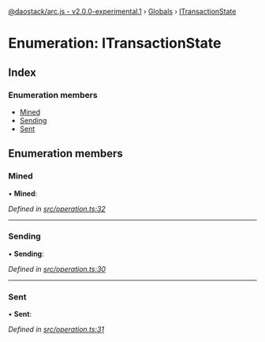 [@daostack/arc.js - v2.0.0-experimental.1](../README.md) › [Globals](../globals.md) › [ITransactionState](itransactionstate.md)

# Enumeration: ITransactionState

## Index

### Enumeration members

* [Mined](itransactionstate.md#mined)
* [Sending](itransactionstate.md#sending)
* [Sent](itransactionstate.md#sent)

## Enumeration members

###  Mined

• **Mined**:

*Defined in [src/operation.ts:32](https://github.com/daostack/arc.js/blob/6c661ff/src/operation.ts#L32)*

___

###  Sending

• **Sending**:

*Defined in [src/operation.ts:30](https://github.com/daostack/arc.js/blob/6c661ff/src/operation.ts#L30)*

___

###  Sent

• **Sent**:

*Defined in [src/operation.ts:31](https://github.com/daostack/arc.js/blob/6c661ff/src/operation.ts#L31)*
